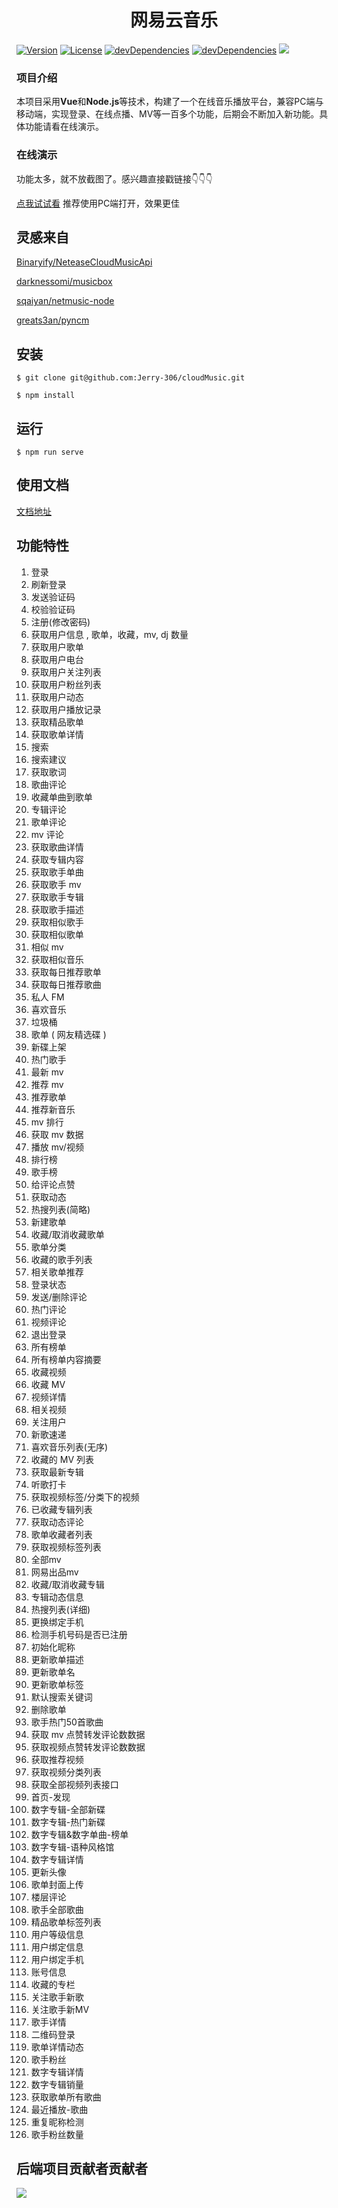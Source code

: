 <div align="center">
    <h1>网易云音乐</h1>
</div>

<p>
<a href="https://www.npmjs.com/package/NeteaseCloudMusicApi"><img src="https://img.shields.io/npm/v/NeteaseCloudMusicApi.svg" alt="Version"></a>
<a href="https://www.npmjs.com/package/NeteaseCloudMusicApi"><img src="https://img.shields.io/npm/l/NeteaseCloudMusicApi.svg" alt="License"></a>
<a href="https://www.npmjs.com/package/NeteaseCloudMusicApi"><img src="https://img.shields.io/david/dev/binaryify/NeteaseCloudMusicApi.svg" alt="devDependencies" ></a>
<a href="https://www.npmjs.com/package/NeteaseCloudMusicApi"><img src="https://img.shields.io/david/binaryify/NeteaseCloudMusicApi.svg" alt="devDependencies" ></a>
<a href="https://codeclimate.com/github/Binaryify/NeteaseCloudMusicApi"><img src="https://codeclimate.com/github/Binaryify/NeteaseCloudMusicApi/badges/gpa.svg" /></a>
</p>

### 项目介绍
本项目采用**Vue**和**Node.js**等技术，构建了一个在线音乐播放平台，兼容PC端与移动端，实现登录、在线点播、MV等一百多个功能，后期会不断加入新功能。具体功能请看在线演示。

### 在线演示
功能太多，就不放截图了。感兴趣直接戳链接👇👇👇

[点我试试看](https://cloud-music-ten-black.vercel.app/#/)
推荐使用PC端打开，效果更佳

## 灵感来自

[Binaryify/NeteaseCloudMusicApi](https://github.com/Binaryify/NeteaseCloudMusicApi)

[darknessomi/musicbox](https://github.com/darknessomi/musicbox)

[sqaiyan/netmusic-node](https://github.com/sqaiyan/netmusic-node)

[greats3an/pyncm](https://github.com/greats3an/pyncm)

## 安装

```shell
$ git clone git@github.com:Jerry-306/cloudMusic.git

$ npm install
```

## 运行

```shell
$ npm run serve
```

## 使用文档

[文档地址](https://binaryify.github.io/NeteaseCloudMusicApi) 

## 功能特性

1. 登录
2. 刷新登录
3. 发送验证码
4. 校验验证码
5. 注册(修改密码)
6. 获取用户信息 , 歌单，收藏，mv, dj 数量
7. 获取用户歌单
8. 获取用户电台
9. 获取用户关注列表
10. 获取用户粉丝列表
11. 获取用户动态
12. 获取用户播放记录
13. 获取精品歌单
14. 获取歌单详情
15. 搜索
16. 搜索建议
17. 获取歌词
18. 歌曲评论
19. 收藏单曲到歌单
20. 专辑评论
21. 歌单评论
22. mv 评论
23. 获取歌曲详情
24. 获取专辑内容
25. 获取歌手单曲
26. 获取歌手 mv
27. 获取歌手专辑
28. 获取歌手描述
29. 获取相似歌手
30. 获取相似歌单
31. 相似 mv
32. 获取相似音乐
33. 获取每日推荐歌单
34. 获取每日推荐歌曲
35. 私人 FM
36. 喜欢音乐
37. 垃圾桶
38. 歌单 ( 网友精选碟 )
39. 新碟上架
40. 热门歌手
41. 最新 mv
42. 推荐 mv
43. 推荐歌单
44. 推荐新音乐
45. mv 排行
46. 获取 mv 数据
47. 播放 mv/视频
48. 排行榜
49. 歌手榜
50. 给评论点赞
51. 获取动态
52. 热搜列表(简略)
53. 新建歌单
54. 收藏/取消收藏歌单
55. 歌单分类
56. 收藏的歌手列表
57. 相关歌单推荐
58. 登录状态
59. 发送/删除评论
60. 热门评论
61. 视频评论
62. 退出登录
63. 所有榜单
64. 所有榜单内容摘要
65. 收藏视频
66. 收藏 MV
67. 视频详情
68. 相关视频
69. 关注用户
70. 新歌速递
71. 喜欢音乐列表(无序)
72. 收藏的 MV 列表
73. 获取最新专辑
74. 听歌打卡
75. 获取视频标签/分类下的视频
76. 已收藏专辑列表
77. 获取动态评论
78. 歌单收藏者列表
79. 获取视频标签列表
80. 全部mv
81. 网易出品mv
82. 收藏/取消收藏专辑
83. 专辑动态信息
84. 热搜列表(详细)
85. 更换绑定手机
86. 检测手机号码是否已注册
87. 初始化昵称
88. 更新歌单描述
89. 更新歌单名
90. 更新歌单标签
91. 默认搜索关键词
92. 删除歌单
93. 歌手热门50首歌曲
94. 获取 mv 点赞转发评论数数据
95. 获取视频点赞转发评论数数据
96. 获取推荐视频
97. 获取视频分类列表
98. 获取全部视频列表接口
99. 首页-发现
100. 数字专辑-全部新碟
101. 数字专辑-热门新碟
102. 数字专辑&数字单曲-榜单
103. 数字专辑-语种风格馆
104. 数字专辑详情
107. 更新头像
108. 歌单封面上传
109. 楼层评论
110. 歌手全部歌曲
111. 精品歌单标签列表
112. 用户等级信息
113. 用户绑定信息
114. 用户绑定手机
115. 账号信息
116. 收藏的专栏
117. 关注歌手新歌
118. 关注歌手新MV
119. 歌手详情
120. 二维码登录
121. 歌单详情动态
122. 歌手粉丝
123. 数字专辑详情
124. 数字专辑销量
125. 获取歌单所有歌曲
126. 最近播放-歌曲
127. 重复昵称检测
128. 歌手粉丝数量

## 后端项目贡献者贡献者

![](https://opencollective.com/NeteaseCloudMusicApi/contributors.svg?width=890)
